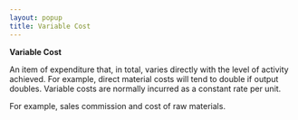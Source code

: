 ```yaml
---
layout: popup
title: Variable Cost
---
```



**Variable Cost**


An item of expenditure that, in total, varies directly with the level of activity achieved. For example, direct material costs will tend to double if output doubles. Variable costs are normally incurred as a constant rate per unit.


For example, sales commission and cost of raw materials.
